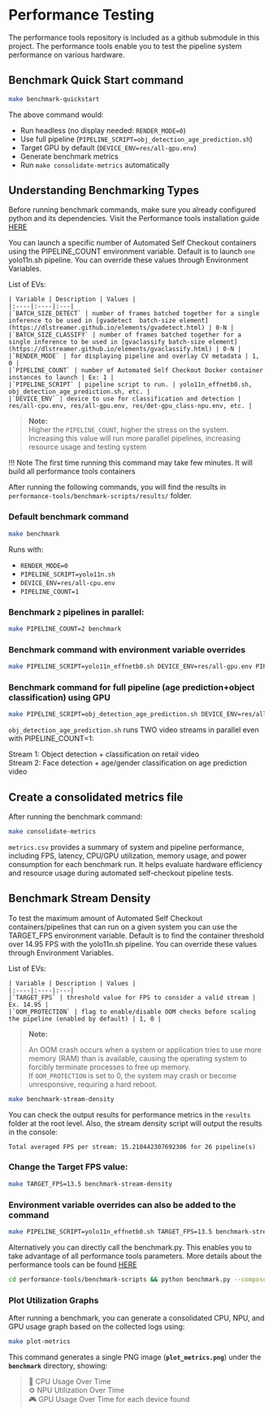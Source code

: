 # Performance Testing

The performance tools repository is included as a github submodule in this project. The performance tools enable you to test the pipeline system performance on various hardware. 

## Benchmark Quick Start command

```bash
make benchmark-quickstart
```
The above command would:
- Run headless (no display needed: `RENDER_MODE=0`)
- Use full pipeline (`PIPELINE_SCRIPT=obj_detection_age_prediction.sh`)
- Target GPU by default (`DEVICE_ENV=res/all-gpu.env`)
- Generate benchmark metrics
- Run `make consolidate-metrics` automatically

## Understanding Benchmarking Types

Before running benchmark commands, make sure you already configured python and its dependencies. Visit the Performance tools installation guide [HERE]((../../performance-tools/benchmark.md#benchmark-a-cv-pipeline))

You can launch a specific number of Automated Self Checkout containers using the PIPELINE_COUNT environment variable. Default is to launch `one` yolo11n.sh pipeline. You can override these values through Environment Variables.

List of EVs:

    | Variable | Description | Values |
    |:----|:----|:---|
    |`BATCH_SIZE_DETECT` | number of frames batched together for a single inference to be used in [gvadetect  batch-size element](https://dlstreamer.github.io/elements/gvadetect.html) | 0-N |
    |`BATCH_SIZE_CLASSIFY` | number of frames batched together for a single inference to be used in [gvaclassify batch-size element](https://dlstreamer.github.io/elements/gvaclassify.html) | 0-N |
    |`RENDER_MODE` | for displaying pipeline and overlay CV metadata | 1, 0 |
    |`PIPELINE_COUNT` | number of Automated Self Checkout Docker container instances to launch | Ex: 1 |
    |`PIPELINE_SCRIPT` | pipeline script to run. | yolo11n_effnetb0.sh, obj_detection_age_prediction.sh, etc. |
    |`DEVICE_ENV` | device to use for classification and detection | res/all-cpu.env, res/all-gpu.env, res/det-gpu_class-npu.env, etc. |    

> **Note:**  
> Higher the `PIPELINE_COUNT`, higher the stress on the system.  
> Increasing this value will run more parallel pipelines, increasing resource usage and testing system

!!! Note
    The first time running this command may take few minutes. It will build all performance tools containers

After running the following commands, you will find the results in `performance-tools/benchmark-scripts/results/` folder.

### Default benchmark command

```bash
make benchmark
```
Runs with:
- `RENDER_MODE=0`
- `PIPELINE_SCRIPT=yolo11n.sh`
- `DEVICE_ENV=res/all-cpu.env`
- `PIPELINE_COUNT=1`

### Benchmark `2` pipelines in parallel:

```bash
make PIPELINE_COUNT=2 benchmark 
```

### Benchmark command with environment variable overrides

```bash
make PIPELINE_SCRIPT=yolo11n_effnetb0.sh DEVICE_ENV=res/all-gpu.env PIPELINE_COUNT=1 benchmark
```

### Benchmark command for full pipeline (age prediction+object classification) using GPU

```bash
make PIPELINE_SCRIPT=obj_detection_age_prediction.sh DEVICE_ENV=res/all-gpu.env PIPELINE_COUNT=1 benchmark
```
`obj_detection_age_prediction.sh` runs TWO video streams in parallel even with PIPELINE_COUNT=1:

Stream 1: Object detection + classification on retail video <br>
Stream 2: Face detection + age/gender classification on age prediction video



## Create a consolidated metrics file 

After running the benchmark command:

```bash
make consolidate-metrics
```

`metrics.csv` provides a summary of system and pipeline performance, including FPS, latency, CPU/GPU utilization, memory usage, and power consumption for each benchmark run.
It helps evaluate hardware efficiency and resource usage during automated self-checkout pipeline tests.

## Benchmark Stream Density

To test the maximum amount of Automated Self Checkout containers/pipelines that can run on a given system you can use the TARGET_FPS environment variable. Default is to find the container threshold over 14.95 FPS with the yolo11n.sh pipeline. You can override these values through Environment Variables.

List of EVs:

    | Variable | Description | Values |
    |:----|:----|:---|
    |`TARGET_FPS` | threshold value for FPS to consider a valid stream | Ex. 14.95 |
    |`OOM_PROTECTION` | flag to enable/disable OOM checks before scaling the pipeline (enabled by default) | 1, 0 |

> **Note:**
> 
> An OOM crash occurs when a system or application tries to use more memory (RAM) than is available, causing the operating system to forcibly terminate processes to free up memory.<br>
> If `OOM_PROTECTION` is set to 0, the system may crash or become unresponsive, requiring a hard reboot. 
    
```bash
make benchmark-stream-density
```

You can check the output results for performance metrics in the `results` folder at the root level. Also, the stream density script will output the results in the console:

```
Total averaged FPS per stream: 15.210442307692306 for 26 pipeline(s)
```

### Change the Target FPS value:

```bash
make TARGET_FPS=13.5 benchmark-stream-density
```

### Environment variable overrides can also be added to the command

```bash
make PIPELINE_SCRIPT=yolo11n_effnetb0.sh TARGET_FPS=13.5 benchmark-stream-density
```

Alternatively you can directly call the benchmark.py. This enables you to take advantage of all performance tools parameters. More details about the performance tools can be found [HERE](../../performance-tools/benchmark.md#benchmark-stream-density-for-cv-pipelines)

```bash
cd performance-tools/benchmark-scripts && python benchmark.py --compose_file ../../src/docker-compose.yml --target_fps 14
```

### Plot Utilization Graphs

After running a benchmark, you can generate a consolidated CPU, NPU, and GPU usage graph based on the collected logs using:
```bash
make plot-metrics
```
This command generates a single PNG image (**`plot_metrics.png`**) under the **`benchmark`** directory, showing:  
> 🧠 CPU Usage Over Time  
> ⚙️ NPU Utilization Over Time  
> 🎮 GPU Usage Over Time for each device found  

